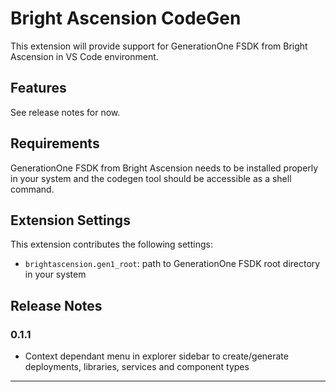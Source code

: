 # Bright Ascension CodeGen

This extension will provide support for GenerationOne FSDK from Bright Ascension in VS Code environment.

## Features

See release notes for now.

## Requirements

GenerationOne FSDK from Bright Ascension needs to be installed properly in your system and the codegen tool should be accessible as a shell command.

## Extension Settings

This extension contributes the following settings:

* `brightascension.gen1_root`: path to GenerationOne FSDK root directory in your system

## Release Notes

### 0.1.1
* Context dependant menu in explorer sidebar to create/generate deployments, libraries, services and component types


-----------------------------------------------------------------------------------------------------------